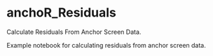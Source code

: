 # anchoR_Residuals
Calculate Residuals From Anchor Screen Data.

Example notebook for calculating residuals from anchor screen data. 
